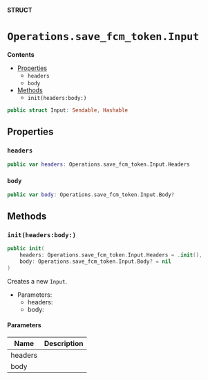 **STRUCT**

# `Operations.save_fcm_token.Input`

**Contents**

- [Properties](#properties)
  - `headers`
  - `body`
- [Methods](#methods)
  - `init(headers:body:)`

```swift
public struct Input: Sendable, Hashable
```

## Properties
### `headers`

```swift
public var headers: Operations.save_fcm_token.Input.Headers
```

### `body`

```swift
public var body: Operations.save_fcm_token.Input.Body?
```

## Methods
### `init(headers:body:)`

```swift
public init(
    headers: Operations.save_fcm_token.Input.Headers = .init(),
    body: Operations.save_fcm_token.Input.Body? = nil
)
```

Creates a new `Input`.

- Parameters:
  - headers:
  - body:

#### Parameters

| Name | Description |
| ---- | ----------- |
| headers |  |
| body |  |